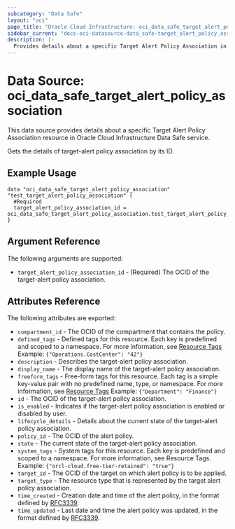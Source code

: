 ```yaml
---
subcategory: "Data Safe"
layout: "oci"
page_title: "Oracle Cloud Infrastructure: oci_data_safe_target_alert_policy_association"
sidebar_current: "docs-oci-datasource-data_safe-target_alert_policy_association"
description: |-
  Provides details about a specific Target Alert Policy Association in Oracle Cloud Infrastructure Data Safe service
---
```


# Data Source: oci_data_safe_target_alert_policy_association
This data source provides details about a specific Target Alert Policy Association resource in Oracle Cloud Infrastructure Data Safe service.

Gets the details of target-alert policy association by its ID.

## Example Usage

```hcl
data "oci_data_safe_target_alert_policy_association" "test_target_alert_policy_association" {
  #Required
  target_alert_policy_association_id = oci_data_safe_target_alert_policy_association.test_target_alert_policy_association.id
}
```

## Argument Reference

The following arguments are supported:

* `target_alert_policy_association_id` - (Required) The OCID of the target-alert policy association.


## Attributes Reference

The following attributes are exported:

* `compartment_id` - The OCID of the compartment that contains the policy.
* `defined_tags` - Defined tags for this resource. Each key is predefined and scoped to a namespace. For more information, see [Resource Tags](https://docs.cloud.oracle.com/iaas/Content/General/Concepts/resourcetags.htm) Example: `{"Operations.CostCenter": "42"}`
* `description` - Describes the target-alert policy association.
* `display_name` - The display name of the target-alert policy association.
* `freeform_tags` - Free-form tags for this resource. Each tag is a simple key-value pair with no predefined name, type, or namespace. For more information, see [Resource Tags](https://docs.cloud.oracle.com/iaas/Content/General/Concepts/resourcetags.htm)  Example: `{"Department": "Finance"}`
* `id` - The OCID of the target-alert policy association.
* `is_enabled` - Indicates if the target-alert policy association is enabled or disabled by user.
* `lifecycle_details` - Details about the current state of the target-alert policy association.
* `policy_id` - The OCID of the alert policy.
* `state` - The current state of the target-alert policy association.
* `system_tags` - System tags for this resource. Each key is predefined and scoped to a namespace. For more information, see Resource Tags. Example: `{"orcl-cloud.free-tier-retained": "true"}` 
* `target_id` - The OCID of the target on which alert policy is to be applied.
* `target_type` - The resource type that is represented by the target alert policy association.
* `time_created` - Creation date and time of the alert policy, in the format defined by [RFC3339](https://tools.ietf.org/html/rfc3339).
* `time_updated` - Last date and time the alert policy was updated, in the format defined by [RFC3339](https://tools.ietf.org/html/rfc3339).
